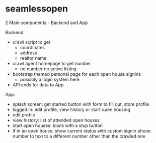 # seamlessopen

2 Main components - Backend and App

Backend:
- crawl script to get
  - coordinates
  - address
  - realtor name
- crawl agent homepage to get number
  - no number no active listing
- bootstrap themed personal page for each open house signins
  - possibly a login system here
- API ends for data to App
 
 App:
 - splash screen: get started button with form to fill out, store profile
 - logged in: edit profile, view history or start open housing
  - edit profile
  - view history: list of attended open houses
  - start open houses: blank with a stop button
   - if in an open house, show current status with custom signin phone number to text to a different number other than the crawled one
